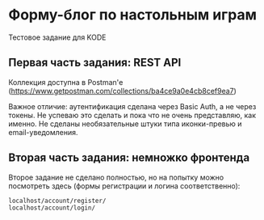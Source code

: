 # Форму-блог по настольным играм

Тестовое задание для KODE

## Первая часть задания: REST API

Коллекция доступна в Postman'е (https://www.getpostman.com/collections/ba4ce9a0e4cb8cef9ea7)

Важное отличие: аутентификация сделана через Basic Auth, а не через токены. Не успеваю это сделать и пока что не очень представляю, как именно.
Не сделаны необязательные штуки типа иконки-превью и email-уведомления.

## Вторая часть задания: немножко фронтенда

Второе задание не сделано полностью, но на попытку можно посмотреть здесь (формы регистрации и логина соответственно):
```
localhost/account/register/
localhost/account/login/
```
